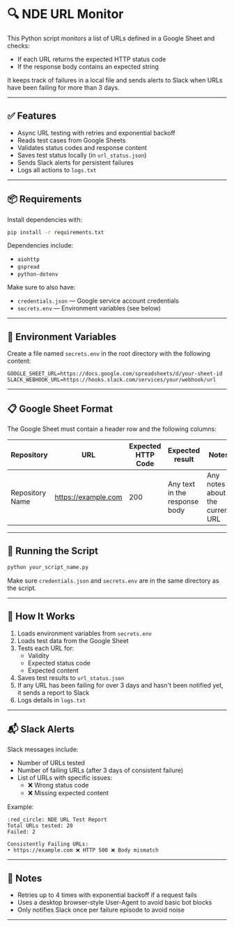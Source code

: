 # 🔍 NDE URL Monitor

This Python script monitors a list of URLs defined in a Google Sheet and checks:

- If each URL returns the expected HTTP status code
- If the response body contains an expected string

It keeps track of failures in a local file and sends alerts to Slack when URLs have been failing for more than 3 days.

---

## ✅ Features

- Async URL testing with retries and exponential backoff
- Reads test cases from Google Sheets
- Validates status codes and response content
- Saves test status locally (in `url_status.json`)
- Sends Slack alerts for persistent failures
- Logs all actions to `logs.txt`

---

## 📦 Requirements

Install dependencies with:

```bash
pip install -r requirements.txt
```

Dependencies include:

- `aiohttp`
- `gspread`
- `python-dotenv`

Make sure to also have:

- `credentials.json` — Google service account credentials
- `secrets.env` — Environment variables (see below)

---

## 🔐 Environment Variables

Create a file named `secrets.env` in the root directory with the following content:

```env
GOOGLE_SHEET_URL=https://docs.google.com/spreadsheets/d/your-sheet-id
SLACK_WEBHOOK_URL=https://hooks.slack.com/services/your/webhook/url
```

---

## 📋 Google Sheet Format

The Google Sheet must contain a header row and the following columns:

| Repository      | URL                 | Expected HTTP Code | Expected result               | Notes                           |
|-----------------|---------------------|--------------------|-------------------------------|---------------------------------|
| Repository Name | https://example.com | 200                | Any text in the response body | Any notes about the current URL |

---

## 🚀 Running the Script

```bash
python your_script_name.py
```

Make sure `credentials.json` and `secrets.env` are in the same directory as the script.

---

## 📝 How It Works

1. Loads environment variables from `secrets.env`
2. Loads test data from the Google Sheet
3. Tests each URL for:
   - Validity
   - Expected status code
   - Expected content
4. Saves test results to `url_status.json`
5. If any URL has been failing for over 3 days and hasn't been notified yet, it sends a report to Slack
6. Logs details in `logs.txt`

---

## 📬 Slack Alerts

Slack messages include:

- Number of URLs tested
- Number of failing URLs (after 3 days of consistent failure)
- List of URLs with specific issues:
  - ❌ Wrong status code
  - ❌ Missing expected content

Example:

```
:red_circle: NDE URL Test Report  
Total URLs tested: 20  
Failed: 2

Consistently Failing URLs:
• https://example.com ❌ HTTP 500 ❌ Body mismatch
```

---

## 🧠 Notes

- Retries up to 4 times with exponential backoff if a request fails
- Uses a desktop browser-style User-Agent to avoid basic bot blocks
- Only notifies Slack once per failure episode to avoid noise

---

